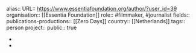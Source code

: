 alias::
URL:: https://www.essentiafoundation.org/author/?user_id=39
organisation:: [[Essentia Foundation]] 
role:: #filmmaker, #journalist 
fields::
publications-productions:: [[Zero Days]] 
country:: [[Netherlands]] 
tags:: person
project::
public:: true

-
-